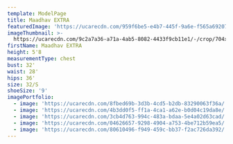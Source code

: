 ```yaml
---
template: ModelPage
title: Maadhav EXTRA
featuredImage: 'https://ucarecdn.com/959f6be5-e4b7-445f-9a6e-f565a692070b/'
imageThumbnail: >-
  https://ucarecdn.com/9c2a7a36-a71a-4ab5-8082-4433f9cb11e1/-/crop/704x1053/26,25/-/preview/
firstName: Maadhav EXTRA
height: 5'8
measurementType: chest
bust: 32'
waist: 28'
hips: 36'
size: 32/S
shoeSize: '9'
imagePortfolio:
  - image: 'https://ucarecdn.com/8fbed69b-3d3b-4cd5-b2db-83290063f36a/'
  - image: 'https://ucarecdn.com/4b3dd0f5-ff1a-4ca1-a62e-b0d04c19da8e/'
  - image: 'https://ucarecdn.com/3cb4d763-994c-483a-bdaa-5e4a02d63cad/'
  - image: 'https://ucarecdn.com/04626657-9298-4904-a753-4be712b59ea5/'
  - image: 'https://ucarecdn.com/80610496-f949-459c-bb37-f2ac726da392/'
---
```


